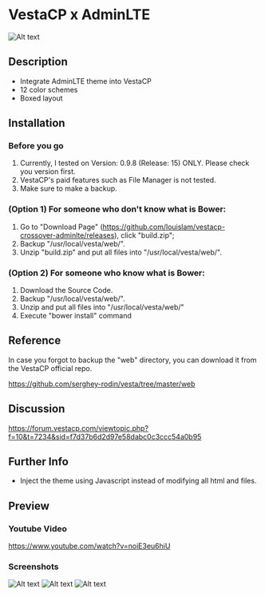# VestaCP x AdminLTE

![Alt text](https://louislam.net/blog/wp-content/uploads/2016/06/LOUISLAM-PC-000271.png)

## Description ##

- Integrate AdminLTE theme into VestaCP
- 12 color schemes
- Boxed layout


## Installation

### Before you go
1. Currently, I tested on Version: 0.9.8 (Release: 15) ONLY. Please check you version first.
1. VestaCP's paid features such as File Manager is not tested.
1. Make sure to make a backup.

### (Option 1) For someone who don't know what is Bower:

1. Go to "Download Page" (https://github.com/louislam/vestacp-crossover-adminlte/releases), click "build.zip";
1. Backup "/usr/local/vesta/web/".
1. Unzip "build.zip" and put all files into "/usr/local/vesta/web/".

### (Option 2) For someone who know what is Bower:

1. Download the Source Code.
1. Backup "/usr/local/vesta/web/".
1. Unzip and put all files into "/usr/local/vesta/web/"
1. Execute "bower install" command

## Reference
In case you forgot to backup the "web" directory, you can download it from the VestaCP official repo.

https://github.com/serghey-rodin/vesta/tree/master/web

## Discussion

https://forum.vestacp.com/viewtopic.php?f=10&t=7234&sid=f7d37b6d2d97e58dabc0c3ccc54a0b95

## Further Info

- Inject the theme using Javascript instead of modifying all html and files.

## Preview

### Youtube Video

https://www.youtube.com/watch?v=noiE3eu6hiU

### Screenshots


![Alt text](https://louislam.net/blog/wp-content/uploads/2016/06/LOUISLAM-PC-000257.png)
![Alt text](https://louislam.net/blog/wp-content/uploads/2015/03/n01695.png)
![Alt text](https://louislam.net/blog/wp-content/uploads/2016/06/379b3bc1-fbe7-47b9-9fcc-fd4cb12dd6bd.png)
